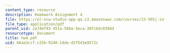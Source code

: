 ```yaml
---
content_type: resource
description: Homework Assignment 4
file: https://ol-ocw-studio-app-qa.s3.amazonaws.com/courses/15-565j-integrating-esystems-global-information-systems-spring-2002/66aa3ccfc25b924014ded2f543e9572c_hw4.pdf
file_type: application/pdf
parent_uid: 2a74ef93-451a-588a-5eca-38fcbdc039dd
resourcetype: Document
title: hw4.pdf
uid: 66aa3ccf-c25b-9240-14de-d2f543e9572c
---
```

